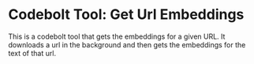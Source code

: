 # Codebolt Tool: Get Url Embeddings

This is a codebolt tool that gets the embeddings for a given URL. It downloads a url in the background and then gets the embeddings for the text of that url.